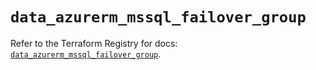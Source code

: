 # `data_azurerm_mssql_failover_group`

Refer to the Terraform Registry for docs: [`data_azurerm_mssql_failover_group`](https://registry.terraform.io/providers/hashicorp/azurerm/4.44.0/docs/data-sources/mssql_failover_group).
